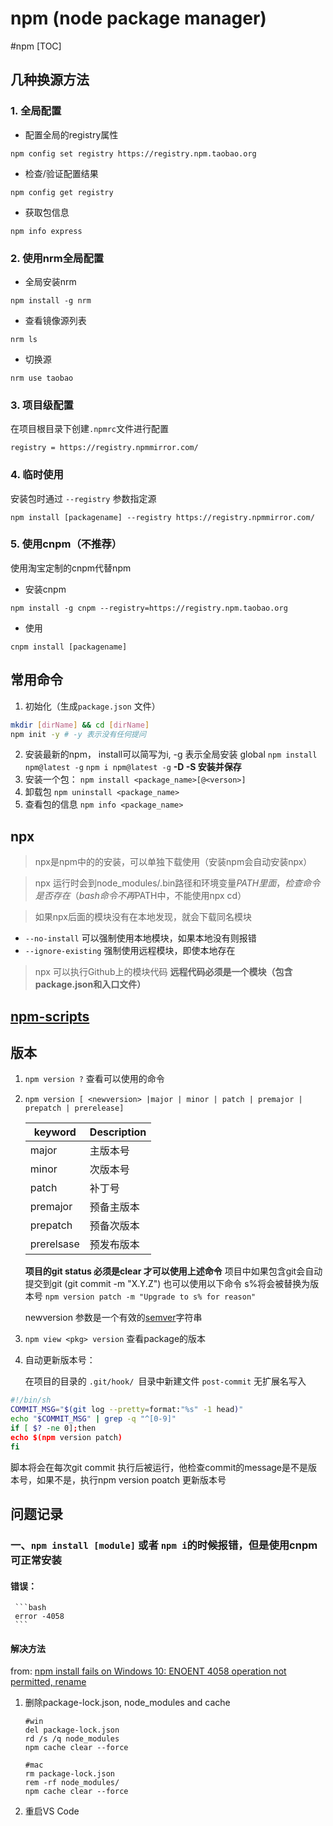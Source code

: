 # npm (node package manager)
#npm
[TOC]


## 几种换源方法

### 1. 全局配置

- 配置全局的registry属性

```shell
npm config set registry https://registry.npm.taobao.org
```

- 检查/验证配置结果

```shell
npm config get registry
```

- 获取包信息

```shell
npm info express
```



### 2. 使用nrm全局配置

- 全局安装nrm

```shell
npm install -g nrm
```

- 查看镜像源列表

```shell
nrm ls
```

- 切换源

```shell
nrm use taobao
```



### 3. 项目级配置

在项目根目录下创建`.npmrc`文件进行配置

```
registry = https://registry.npmmirror.com/
```

### 4. 临时使用

安装包时通过 `--registry` 参数指定源

```shell 
npm install [packagename] --registry https://registry.npmmirror.com/
```

### 5. 使用cnpm（不推荐）

使用淘宝定制的cnpm代替npm

- 安装cnpm

```shell
npm install -g cnpm --registry=https://registry.npm.taobao.org
```

- 使用

```shell
cnpm install [packagename]
```



## 常用命令

1. 初始化（生成`package.json` 文件）

```bash
mkdir [dirName] && cd [dirName]
npm init -y # -y 表示没有任何提问
```
2. 安装最新的npm， install可以简写为i, -g 表示全局安装 global
`npm install npm@latest -g` 
`npm i npm@latest -g`
**-D -S 安装并保存**
3. 安装一个包：
`npm install <package_name>[@<verson>]`
4. 卸载包
`npm uninstall <package_name>`
5. 查看包的信息
`npm info <package_name>`

## npx
> npx是npm中的的安装，可以单独下载使用（安装npm会自动安装npx）

> npx 运行时会到node_modules/.bin路径和环境变量$PATH里面，检查命令是否存在
（bash 命令不再$PATH中，不能使用npx cd）

> 如果npx后面的模块没有在本地发现，就会下载同名模块

- `--no-install` 可以强制使用本地模块，如果本地没有则报错
- `--ignore-existing` 强制使用远程模块，即使本地存在

> npx 可以执行Github上的模块代码 **远程代码必须是一个模块（包含package.json和入口文件）**

## [npm-scripts](https://docs.npmjs.com/misc/scripts)

## 版本
 1. `npm version ?` 查看可以使用的命令

 2. `npm version [ <newversion> |major | minor | patch | premajor | prepatch | prerelease]`

    | keyword | Description |
    | --- | --- |
    | major | 主版本号 |
    | minor | 次版本号 |
    | patch | 补丁号 |
    | premajor | 预备主版本 | 
    | prepatch | 预备次版本 |
    | prerelsase | 预发布版本 |
    
    **项目的git status 必须是clear 才可以使用上述命令**
    项目中如果包含git会自动提交到git (git commit -m "X.Y.Z")
    也可以使用以下命令 s%将会被替换为版本号
    `npm version patch -m "Upgrade to s% for reason"`

    newversion 参数是一个有效的[semver](https://semver.org/lang/zh-CN/)字符串

  3. `npm view <pkg> version` 查看package的版本 

  4.  自动更新版本号：

      在项目的目录的 `.git/hook/ `目录中新建文件 `post-commit` 无扩展名写入

```bash
#!/bin/sh
COMMIT_MSG="$(git log --pretty=format:"%s" -1 head)"
echo "$COMMIT_MSG" | grep -q "^[0-9]"
if [ $? -ne 0];then
echo $(npm version patch)
fi
```


脚本将会在每次git commit 执行后被运行，他检查commit的message是不是版本号，如果不是，执行npm version poatch 更新版本号

## 问题记录
### 一、`npm install [module]` 或者 `npm i`的时候报错，但是使用cnpm可正常安装
#### 错误：
     ```bash
     error -4058
     ```

#### 解决方法
from: [npm install fails on Windows 10: ENOENT 4058 operation not permitted, rename](https://blog.josequinto.com/2017/06/23/npm-install-fails-on-windows-10-enoent-4058-operation-not-permitted-rename/#Environment)

1. 删除package-lock.json, node_modules and cache
    ```shell 
    #win
   del package-lock.json
   rd /s /q node_modules
   npm cache clear --force
    ```
    ```shell
    #mac
    rm package-lock.json
    rem -rf node_modules/
    npm cache clear --force
    ```

2. 重启VS Code

